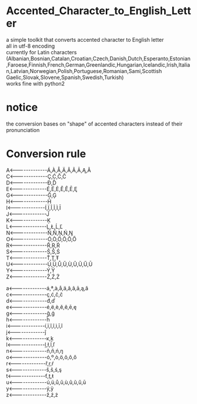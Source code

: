 # Accented_Character_to_English_Letter
a simple toolkit that converts accented character to English letter  
all in utf-8 encoding  
currently for Latin characters   (Albanian,Bosnian,Catalan,Croatian,Czech,Danish,Dutch,Esperanto,Estonian,Faroese,Finnish,French,German,Greenlandic,Hungarian,Icelandic,Irish,Italian,Latvian,Norwegian,Polish,Portuguese,Romanian,Sami,Scottish Gaelic,Slovak,Slovene,Spanish,Swedish,Turkish)  
works fine with python2  
# notice
the conversion bases on "shape" of accented characters instead of their pronunciation  
# Conversion rule
A<-------------Á,À,Å,Ä,Â,Ã,Ā,Ą,Ă  
C<-------------Ç,Ć,Č,Ĉ  
D<-------------Đ,Ď  
E<-------------É,Ë,È,Ě,Ê,Ē,Ę  
G<-------------Ĝ,Ģ  
H<-------------Ĥ  
I<-------------Í,Ï,Î,Ĩ,Ì,Ī  
J<-------------Ĵ  
K<-------------Ķ  
L<-------------Ļ,Ł,Ĺ,Ľ  
N<-------------Ñ,Ň,Ņ,Ń,Ŋ  
O<-------------Ó,Ò,Ö,Õ,Ô,Ő  
R<-------------Ř,Ŗ,Ŕ  
S<-------------Š,Ŝ,Ś  
T<-------------Ť,Ţ,Ŧ  
U<-------------Ú,Ü,Ů,Ŭ,Ù,Û,Ũ,Ű,Ū  
Y<-------------Ý,Ÿ  
Z<-------------Ž,Ź,Ż  

a<-------------á,ª,à,å,ä,â,ã,ā,ą,ă  
c<-------------ç,ć,č,ĉ  
d<-------------đ,ď  
e<-------------é,ë,è,ě,ê,ē,ę  
g<-------------ĝ,ģ  
h<-------------ĥ  
i<-------------í,ï,î,ĩ,ì,ī,î  
j<-------------ĵ  
k<-------------ĸ,ķ  
l<-------------ļ,ł,ĺ,ľ  
n<-------------ñ,ň,ń,ŋ  
o<-------------ó,º,ò,ö,õ,ô,ő  
r<-------------ř,ŗ,ŕ  
s<-------------š,ŝ,ś,ş  
t<-------------ť,ţ,ŧ  
u<-------------ú,ü,ů,ŭ,ù,û,ũ,ű,ū  
y<-------------ý,ÿ  
z<-------------ž,ź,ż  
